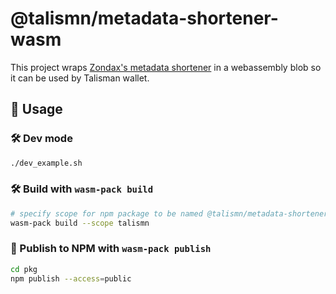 # @talismn/metadata-shortener-wasm

This project wraps [Zondax's metadata shortener](https://github.com/Zondax/ledger-polkadot-generic-api) in a webassembly blob so it can be used by Talisman wallet.

## 🚴 Usage

### 🛠️ Dev mode

```sh
./dev_example.sh
```

### 🛠️ Build with `wasm-pack build`

```sh
# specify scope for npm package to be named @talismn/metadata-shortener-wasm
wasm-pack build --scope talismn
```

### 🎁 Publish to NPM with `wasm-pack publish`

```sh
cd pkg
npm publish --access=public
```
